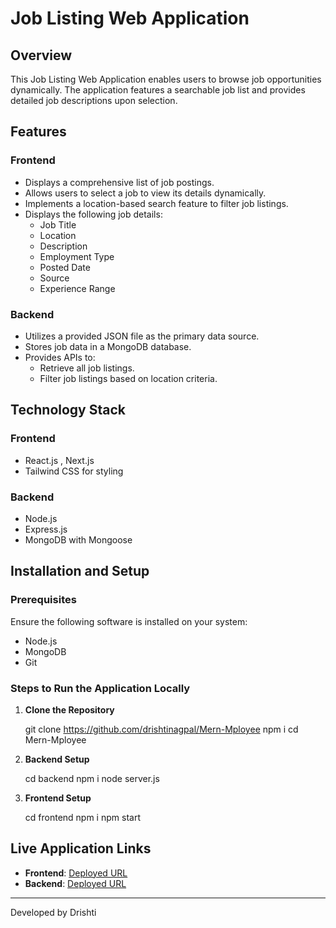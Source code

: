 # Job Listing Web Application

## Overview
This Job Listing Web Application enables users to browse job opportunities dynamically. The application features a searchable job list and provides detailed job descriptions upon selection.

## Features
### Frontend
- Displays a comprehensive list of job postings.
- Allows users to select a job to view its details dynamically.
- Implements a location-based search feature to filter job listings.
- Displays the following job details:
  - Job Title
  - Location
  - Description
  - Employment Type
  - Posted Date
  - Source
  - Experience Range

### Backend
- Utilizes a provided JSON file as the primary data source.
- Stores job data in a MongoDB database.
- Provides APIs to:
  - Retrieve all job listings.
  - Filter job listings based on location criteria.

## Technology Stack
### Frontend
- React.js , Next.js
- Tailwind CSS for styling

### Backend
- Node.js
- Express.js
- MongoDB with Mongoose


## Installation and Setup

### Prerequisites
Ensure the following software is installed on your system:
- Node.js
- MongoDB
- Git

### Steps to Run the Application Locally
1. **Clone the Repository**
   
   git clone https://github.com/drishtinagpal/Mern-Mployee
   npm i
   cd Mern-Mployee
   
3. **Backend Setup**
   
   cd backend
   npm i
   node server.js
     

5. **Frontend Setup**
   
   cd frontend
   npm i
   npm start



## Live Application Links
- **Frontend**: [Deployed URL](#)
- **Backend**: [Deployed URL](#)

---


Developed by Drishti

